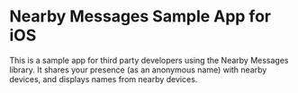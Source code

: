 # Nearby Messages Sample App for iOS

This is a sample app for third party developers using the Nearby Messages library. It shares your
presence (as an anonymous name) with nearby devices, and displays names from nearby devices.
